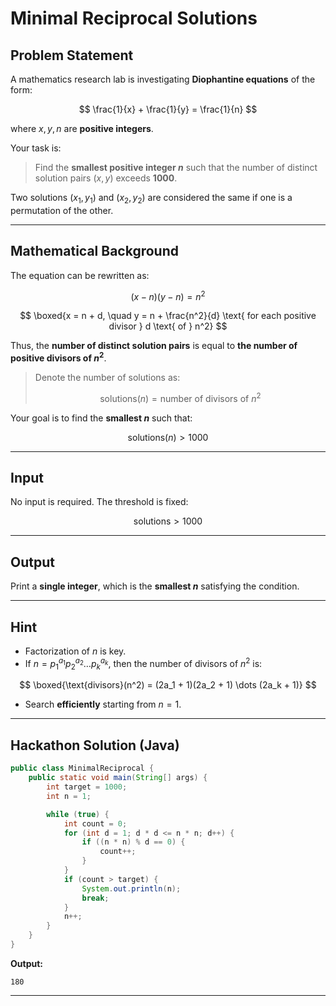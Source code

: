 
# Minimal Reciprocal Solutions

## Problem Statement

A mathematics research lab is investigating **Diophantine equations** of the form:

$$
\frac{1}{x} + \frac{1}{y} = \frac{1}{n}
$$

where $x, y, n$ are **positive integers**.

Your task is:

> Find the **smallest positive integer $n$** such that the number of distinct solution pairs $(x, y)$ exceeds **1000**.

Two solutions $(x_1, y_1)$ and $(x_2, y_2)$ are considered the same if one is a permutation of the other.

---

## Mathematical Background

The equation can be rewritten as:

$$
(x - n)(y - n) = n^2
$$

$$
\boxed{x = n + d, \quad y = n + \frac{n^2}{d} \text{ for each positive divisor } d \text{ of } n^2}
$$

Thus, the **number of distinct solution pairs** is equal to **the number of positive divisors of $n^2$**.

> Denote the number of solutions as:
>
> $$
> \text{solutions}(n) = \text{number of divisors of } n^2
> $$

Your goal is to find the **smallest $n$** such that:

$$
\text{solutions}(n) > 1000
$$

---

## Input

No input is required. The threshold is fixed:

$$
\text{solutions} > 1000
$$

---

## Output

Print a **single integer**, which is the **smallest $n$** satisfying the condition.

---

## Hint

* Factorization of $n$ is key.
* If $n = p_1^{a_1} p_2^{a_2} \dots p_k^{a_k}$, then the number of divisors of $n^2$ is:

$$
\boxed{\text{divisors}(n^2) = (2a_1 + 1)(2a_2 + 1) \dots (2a_k + 1)}
$$

* Search **efficiently** starting from $n = 1$.

---

## Hackathon Solution (Java)

```java
public class MinimalReciprocal {
    public static void main(String[] args) {
        int target = 1000;
        int n = 1;

        while (true) {
            int count = 0;
            for (int d = 1; d * d <= n * n; d++) {
                if ((n * n) % d == 0) {
                    count++;
                }
            }
            if (count > target) {
                System.out.println(n);
                break;
            }
            n++;
        }
    }
}
```

**Output:**

```
180
```

---

